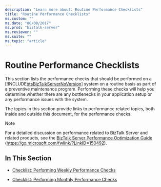 ```yaml
---
description: "Learn more about: Routine Performance Checklists"
title: "Routine Performance Checklists"
ms.custom: ""
ms.date: "06/08/2017"
ms.prod: "biztalk-server"
ms.reviewer: ""
ms.suite: ""
ms.topic: "article"
---
```

# Routine Performance Checklists
This section lists the performance checks that should be performed on a [!INCLUDE[btsBizTalkServerNoVersion](../includes/btsbiztalkservernoversion-md.md)] system on a routine basis as part of a preventive maintenance program. Performing these checks will help you determine whether there are any bottlenecks in your application setup or any performance issues with the system.

 The topics in this section provide links to performance related topics, both inside and outside this document, for the performance checks.

> [!NOTE]
>  For a detailed discussion on performance related to BizTalk Server and related products, see the [BizTalk Server Performance Optimization Guide](https://go.microsoft.com/fwlink/?LinkID=150492) (https://go.microsoft.com/fwlink/?LinkID=150492).

## In This Section

-   [Checklist: Performing Weekly Performance Checks](../technical-guides/checklist-performing-weekly-performance-checks.md)

-   [Checklist: Performing Monthly Performance Checks](../technical-guides/checklist-performing-monthly-performance-checks.md)
